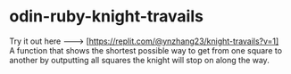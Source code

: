 # odin-ruby-knight-travails
Try it out here ---> [https://replit.com/@ynzhang23/knight-travails?v=1]  
A function that shows the shortest possible way to get from one square to another by outputting all squares the knight will stop on along the way.
